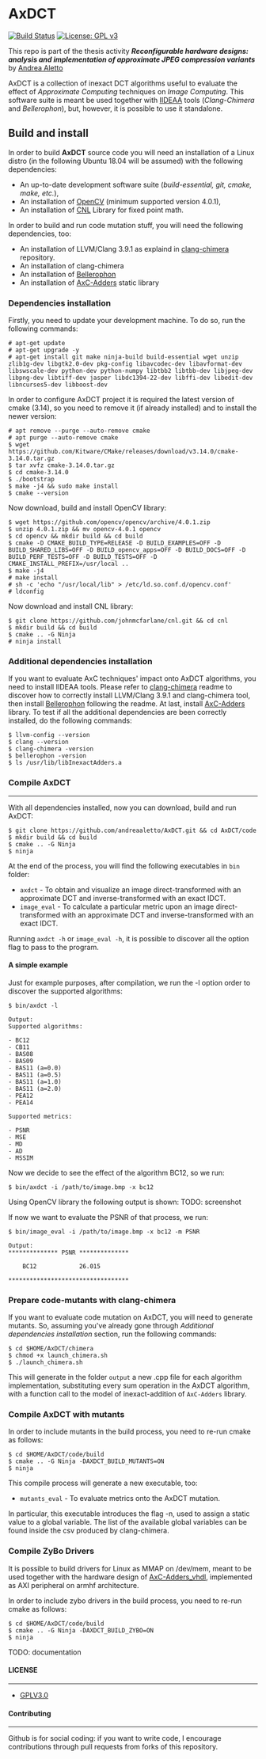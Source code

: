 # AxDCT
[![Build Status](https://travis-ci.com/andreaaletto/AxDCT.svg?token=vSvxrpZbWB2t5qeWZ4CJ&branch=master)](https://travis-ci.com/andreaaletto/AxDCT) [![License: GPL v3](https://img.shields.io/badge/License-GPLv3-blue.svg)](https://www.gnu.org/licenses/gpl-3.0)

This repo is part of the thesis activity ***Reconfigurable hardware designs: analysis and implementation of approximate JPEG compression variants*** by [Andrea Aletto](https://www.linkedin.com/in/andrea-aletto)

AxDCT is a collection of inexact DCT algorithms useful to evaluate the effect of _Approximate Computing_ techniques on _Image Computing_.
This software suite is meant be used together with [IIDEAA](http://wpage.unina.it/mario.barbareschi/old/iideaa/handson/) tools (_Clang-Chimera_ and _Bellerophon_), but, however, it is possible to use it standalone.

## Build and install

In order to build **AxDCT** source code you will need an installation of a Linux distro (in the following Ubuntu 18.04 will be assumed) with the following dependencies:
- An up-to-date development software suite (_build-essential, git, cmake, make, etc._),
- An installation of [OpenCV](https://opencv.org/) (minimum supported version 4.0.1),
- An installation of [CNL](https://github.com/johnmcfarlane/cnl) Library for fixed point math.

In order to build and run code mutation stuff, you will need the following dependencies, too:
- An installation of LLVM/Clang 3.9.1 as explaind in [clang-chimera](https://github.com/andreaaletto/clang-chimera) repository.
- An installation of clang-chimera
- An installation of [Bellerophon](https://github.com/andreaaletto/Bellerophon)
- An installation of [AxC-Adders](https://github.com/andreaaletto/AxC-Adders) static library

### Dependencies installation
Firstly, you need to update your development machine. To do so, run the following commands:
```
# apt-get update
# apt-get upgrade -y
# apt-get install git make ninja-build build-essential wget unzip zlib1g-dev libgtk2.0-dev pkg-config libavcodec-dev libavformat-dev libswscale-dev python-dev python-numpy libtbb2 libtbb-dev libjpeg-dev libpng-dev libtiff-dev jasper libdc1394-22-dev libffi-dev libedit-dev libncurses5-dev libboost-dev
```

In order to configure AxDCT project it is required the latest version of cmake (3.14), so you need to remove it (if already installed) and to install the newer version:
```
# apt remove --purge --auto-remove cmake
# apt purge --auto-remove cmake
$ wget https://github.com/Kitware/CMake/releases/download/v3.14.0/cmake-3.14.0.tar.gz
$ tar xvfz cmake-3.14.0.tar.gz
$ cd cmake-3.14.0
$ ./bootstrap
$ make -j4 && sudo make install
$ cmake --version
```

Now download, build and install OpenCV library:
```
$ wget https://github.com/opencv/opencv/archive/4.0.1.zip
$ unzip 4.0.1.zip && mv opencv-4.0.1 opencv
$ cd opencv && mkdir build && cd build
$ cmake -D CMAKE_BUILD_TYPE=RELEASE -D BUILD_EXAMPLES=OFF -D BUILD_SHARED_LIBS=OFF -D BUILD_opencv_apps=OFF -D BUILD_DOCS=OFF -D BUILD_PERF_TESTS=OFF -D BUILD_TESTS=OFF -D CMAKE_INSTALL_PREFIX=/usr/local ..
$ make -j4 
# make install
# sh -c 'echo "/usr/local/lib" > /etc/ld.so.conf.d/opencv.conf'
# ldconfig
```

Now download and install CNL library:
```
$ git clone https://github.com/johnmcfarlane/cnl.git && cd cnl
$ mkdir build && cd build
$ cmake .. -G Ninja
# ninja install
```

### Additional dependencies installation
If you want to evaluate AxC techniques' impact onto AxDCT algorithms, you need to install IIDEAA tools. Please refer to [clang-chimera](https://github.com/andreaaletto/clang-chimera) readme to discover how to correctly install LLVM/Clang 3.9.1 and clang-chimera tool, then install [Bellerophon](https://github.com/andreaaletto/Bellerophon) following the readme. At last, install [AxC-Adders](https://github.com/andreaaletto/AxC-Adders) library.
To test if all the additional dependencies are been correctly installed, do the following commands: 
```
$ llvm-config --version
$ clang --version
$ clang-chimera -version
$ bellerophon -version
$ ls /usr/lib/libInexactAdders.a
```

### Compile AxDCT
--------

With all dependencies installed, now you can download, build and run AxDCT:
```
$ git clone https://github.com/andreaaletto/AxDCT.git && cd AxDCT/code
$ mkdir build && cd build
$ cmake .. -G Ninja
$ ninja
```

At the end of the process, you will find the following executables in ```bin``` folder:
* ```axdct``` - To obtain and visualize an image direct-transformed with an approximate DCT and inverse-transformed with an exact IDCT.
* ```image_eval``` - To calculate a particular metric upon an image direct-transformed with an approximate DCT and inverse-transformed with an exact IDCT.

Running ```axdct -h``` or ```image_eval -h```, it is possible to discover all the option flag to pass to the program.

#### A simple example
Just for example purposes, after compilation, we run the -l option order to discover the supported algorithms:
```
$ bin/axdct -l

Output:
Supported algorithms:

- BC12		
- CB11		
- BAS08	
- BAS09	
- BAS11 (a=0.0)
- BAS11 (a=0.5)
- BAS11 (a=1.0)
- BAS11 (a=2.0)
- PEA12	
- PEA14	

Supported metrics:

- PSNR
- MSE
- MD
- AD
- MSSIM
```

Now we decide to see the effect of the algorithm BC12, so we run:
```
$ bin/axdct -i /path/to/image.bmp -x bc12 
```

Using OpenCV library the following output is shown:
TODO: screenshot

If now we want to evaluate the PSNR of that process, we run:
```
$ bin/image_eval -i /path/to/image.bmp -x bc12 -m PSNR

Output:
************** PSNR **************

    BC12         	26.015

**********************************
```

### Prepare code-mutants with clang-chimera
If you want to evaluate code mutation on AxDCT, you will need to generate mutants. So, assuming you've already gone through _Additional dependencies installation_ section, run the following commands:
```
$ cd $HOME/AxDCT/chimera
$ chmod +x launch_chimera.sh
$ ./launch_chimera.sh
```

This will generate in the folder ```output``` a new .cpp file for each algorithm implementation, substituting every sum operation in the AxDCT algorithm, with a function call to the model of inexact-addition of ```AxC-Adders``` library.

### Compile AxDCT with mutants
In order to include mutants in the build process, you need to re-run cmake as follows:
```
$ cd $HOME/AxDCT/code/build
$ cmake .. -G Ninja -DAXDCT_BUILD_MUTANTS=ON
$ ninja
```

This compile process will generate a new executable, too:
* ```mutants_eval``` - To evaluate metrics onto the AxDCT mutation.

In particular, this executable introduces the flag -n, used to assign a static value to a global variable. The list of the available global variables can be found inside the csv produced by clang-chimera.

### Compile ZyBo Drivers
It is possible to build drivers for Linux as MMAP on /dev/mem, meant to be used together with the hardware design of [AxC-Adders_vhdl](https://github.com/andreaaletto/AxC-Adders_vhdl), implemented as AXI peripheral on armhf architecture.

In order to include zybo drivers in the build process, you need to re-run cmake as follows:
```
$ cd $HOME/AxDCT/code/build
$ cmake .. -G Ninja -DAXDCT_BUILD_ZYBO=ON
$ ninja
```

TODO: documentation

#### LICENSE
--------

* [GPLV3.0](https://www.gnu.org/licenses/licenses.html)

#### Contributing
----------

Github is for social coding: if you want to write code, I encourage contributions through pull requests from forks of this repository. 

